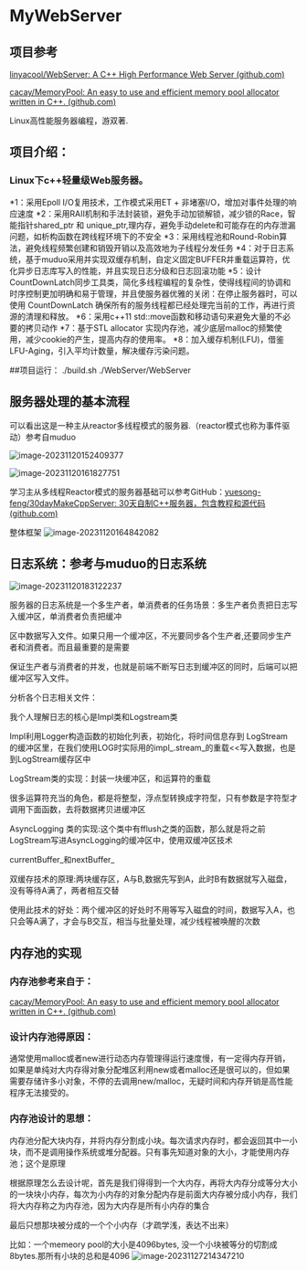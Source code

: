 # MyWebServer

## 项目参考

[linyacool/WebServer: A C++ High Performance Web Server (github.com)](https://github.com/linyacool/WebServer)

[cacay/MemoryPool: An easy to use and efficient memory pool allocator written in C++. (github.com)](https://github.com/cacay/MemoryPool)

Linux高性能服务器编程，游双著.

## 项目介绍：

### Linux下c++轻量级Web服务器。

*1：采用Epoll I/O复用技术，工作模式采用ET + 非堵塞I/O，增加对事件处理的响应速度
*2：采用RAII机制和手法封装锁，避免手动加锁解锁，减少锁的Race，智能指针shared_ptr 和 unique_ptr,理内存，避免手动delete和可能存在的内存泄漏问题，如析构函数在跨线程环境下的不安全
*3：采用线程池和Round-Robin算法，避免线程频繁创建和销毁开销以及高效地为子线程分发任务
*4：对于日志系统，基于muduo采用并实现双缓存机制，自定义固定BUFFER并重载运算符，优化异步日志库写入的性能，并且实现日志分级和日志回滚功能 
*5：设计CountDownLatch同步工具类，简化多线程编程的复杂性，使得线程间的协调和时序控制更加明确和易于管理，并且使服务器优雅的关闭：在停止服务器时，可以使用 CountDownLatch 确保所有的服务线程都已经处理完当前的工作，再进行资源的清理和释放。
*6：采用c++11 std::move函数和移动语句来避免大量的不必要的拷贝动作
*7：基于STL allocator 实现内存池，减少底层malloc的频繁使用，减少cookie的产生，提高内存的使用率。
*8：加入缓存机制(LFU)，借鉴LFU-Aging，引入平均计数量，解决缓存污染问题。
  
##项目运行：
./build.sh
./WebServer/WebServer

## 服务器处理的基本流程

可以看出这是一种主从reactor多线程模式的服务器.（reactor模式也称为事件驱动）参考自muduo

![image-20231120152409377](https://github.com/yzhao200910/MyWebServer/assets/128422499/84e348ad-9ca7-4fd6-92e2-0f54370751fe)


![image-20231120161827751](https://github.com/yzhao200910/MyWebServer/assets/128422499/1db2bc5e-18ff-4c1c-b092-94b9c9efc0a1)


学习主从多线程Reactor模式的服务器基础可以参考GitHub：[yuesong-feng/30dayMakeCppServer: 30天自制C++服务器，包含教程和源代码 (github.com)](https://github.com/yuesong-feng/30dayMakeCppServer)

整体框架
![image-20231120164842082](https://github.com/yzhao200910/MyWebServer/assets/128422499/7530ace2-30c2-4483-80e5-0008d1448bf0)

## 日志系统：参考与muduo的日志系统
![image-20231120183122237](https://github.com/yzhao200910/MyWebServer/assets/128422499/d5e0637f-7b86-4cda-b014-2ebb0131fcf1)

服务器的⽇志系统是⼀个多⽣产者，单消费者的任务场景：多⽣产者负责把⽇志写⼊缓冲区，单消费者负责把缓冲

区中数据写⼊⽂件。如果只⽤⼀个缓冲区，不光要同步各个⽣产者,还要同步⽣产者和消费者。⽽且最重要的是需要

保证⽣产者与消费者的并发，也就是前端不断写⽇志到缓冲区的同时，后端可以把缓冲区写⼊⽂件。

分析各个日志相关文件：

我个人理解日志的核心是Impl类和Logstream类

Impl利用Logger构造函数的初始化列表，初始化，将时间信息存到 LogStream 的缓冲区⾥，在我们使用LOG时实际用的impl_.stream_的重载<<写入数据，也是到LogStream缓存区中   

LogStream类的实现：封装一块缓冲区，和运算符的重载

很多运算符充当的角色，都是将整型，浮点型转换成字符型，只有参数是字符型才调用下面函数，去将数据拷贝进缓冲区



AsyncLogging 类的实现:这个类中有fflush之类的函数，那么就是将之前LogStream写进AsyncLogging的缓冲区中，使用双缓冲区技术

currentBuffer_和nextBuffer_

双缓存技术的原理:两块缓存区，A与B,数据先写到A，此时B有数据就写入磁盘，没有等待A满了，两者相互交替

使用此技术的好处：两个缓冲区的好处时不用等写入磁盘的时间，数据写入A，也只会等A满了，才会与B交互，相当与批量处理，减少线程被唤醒的次数

## 内存池的实现

### 内存池参考来自于：

[cacay/MemoryPool: An easy to use and efficient memory pool allocator written in C++. (github.com)](https://github.com/cacay/MemoryPool)

### 设计内存池得原因：

通常使用malloc或者new进行动态内存管理得运行速度慢，有一定得内存开销，如果是单纯对大内存得对象分配堆区利用new或者malloc还是很可以的，但如果需要存储许多小对象，不停的去调用new/malloc，无疑时间和内存开销是高性能程序无法接受的。

### 内存池设计的思想：

内存池分配大块内存，并将内存分割成小块。每次请求内存时，都会返回其中一小块，而不是调用操作系统或堆分配器。只有事先知道对象的大小，才能使用内存池；这个是原理

根据原理怎么去设计呢，首先是我们得得到一个大内存，再将大内存分成等分大小的一块块小内存，每次为小内存的对象分配内存是前面大内存被分成小内存，我们将大内存称之为内存池，因为大内存是所有小内存的集合

最后只想那块被分成的一个个小内存（才疏学浅，表达不出来）

比如：一个memeory pool的大小是4096bytes, 没一个小块被等分的切割成8bytes.那所有小块的总和是4096
![image-20231127214347210](https://github.com/yzhao200910/MyWebServer/assets/128422499/40200d9d-b9ec-458b-bb28-a804e097f22a)


